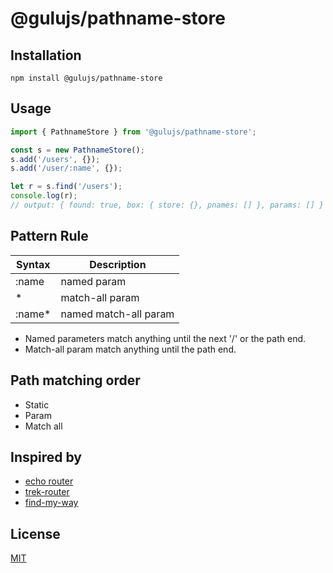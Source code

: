 # @gulujs/pathname-store

## Installation

```
npm install @gulujs/pathname-store
```

## Usage

```js
import { PathnameStore } from '@gulujs/pathname-store';

const s = new PathnameStore();
s.add('/users', {});
s.add('/user/:name', {});

let r = s.find('/users');
console.log(r);
// output: { found: true, box: { store: {}, pnames: [] }, params: [] }
```

## Pattern Rule

| Syntax | Description |
| -- | -- |
| :name | named param |
| * | match-all param |
| :name* | named match-all param |

- Named parameters match anything until the next '/' or the path end.
- Match-all param match anything until the path end.

## Path matching order

- Static
- Param
- Match all

## Inspired by

- [echo router](https://github.com/labstack/echo)
- [trek-router](https://github.com/trekjs/router)
- [find-my-way](https://github.com/delvedor/find-my-way)

## License

[MIT](LICENSE)

